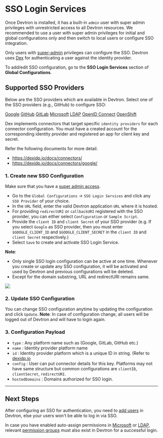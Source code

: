 # SSO Login Services

Once Devtron is installed, it has a built-in `admin` user with super admin privileges with unrestricted access to all Devtron resources. We recommended to use a user with super admin privileges for initial and global configurations only and then switch to local users or configure SSO integration.

Only users with [super-admin](../user-permissions.md#role-based-access-levels) privileges can configure the SSO. Devtron uses [Dex](https://dexidp.io/docs/connectors/google/) for authenticating a user against the identity provider.

To add/edit SSO configuration, go to the **SSO Login Services** section of **Global Configurations**. 

## Supported SSO Providers

Below are the SSO providers which are available in Devtron. Select one of the SSO providers (e.g., GitHub) to configure SSO:

[Google](./google.md)
[GitHub](./github.md)
[GitLab](./gitlab.md)
[Microsoft](./microsoft.md)
[LDAP](./ldap.md)
[OpenID Connect](./oidc.md)
[OpenShift](./openshift.md)

Dex implements connectors that target specific `identity providers` for each connector configuration. You must have a created account for the corresponding identity provider and registered an app for client key and secret.

Refer the following documents for more detail.
* https://dexidp.io/docs/connectors/
* https://dexidp.io/docs/connectors/google/


### 1. Create new SSO Configuration

Make sure that you have a [super admin access](../user-permissions.md#assign-super-admin-permission).

* Go to the `Global Configurations` → `SSO Login Services` and click any `SSO Provider` of your choice.
* In the `URL` field, enter the valid Devtron application `URL` where it is hosted.
* For providing `redirectURI` or `callbackURI` registered with the SSO provider, you can either select `Configuration` or `Sample Script`.
* Provide the `client ID` and `client Secret` of your SSO provider (e.g. If you select `Google` as SSO provider, then you must enter `$GOOGLE_CLIENT_ID` and `$GOOGLE_CLIENT_SECRET` in the `client ID` and `client Secret` respectively.)
* Select `Save` to create and activate SSO Login Service.


**Note**: 
* Only single SSO login configuration can be active at one time. Whenever you create or update any SSO configuration, it will be activated and used by Devtron and previous configurations will be deleted.
* Except for the domain substring, URL and redirectURI remains same.

![](https://devtron-public-asset.s3.us-east-2.amazonaws.com/images/global-configurations/sso-login-service/sso-login-services.jpg)


### 2. Update SSO Configuration

You can change SSO configuration anytime by updating the configuration and click `Update`.
**Note**: In case of configuration change, all users will be logged out of Devtron and will have to login again.


### 3. Configuration Payload

* `type` : Any platform name such as (Google, GitLab, GitHub etc.) 
* `name` : Identity provider platform name 
* `id` : Identity provider platform which is a unique ID in string. (Refer to [dexidp.io](https://dexidp.io/)
* `config` : User can put connector details for this key. Platforms may not have same structure but common configurations are `clientID`, `clientSecret`, `redirectURI`.
* `hostedDomains` : Domains authorized for SSO login.

---

## Next Steps

After configuring an SSO for authentication, you need to [add users](../user-permissions.md#add-user) in Devtron, else your users won't be able to log in via SSO. 

In case you have enabled auto-assign permissions in [Microsoft](./microsoft.md) or [LDAP](./ldap.md), relevant [permission groups](../permission-groups.md#add-group) must also exist in Devtron for a successful login.
